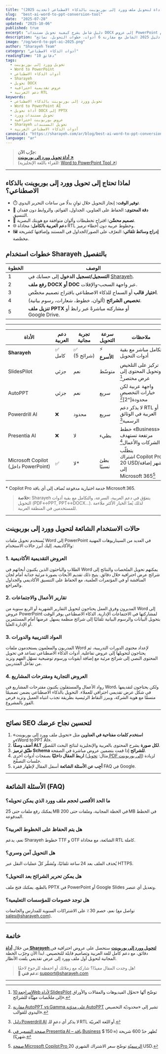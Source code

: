 ```yaml
---
title: "أفضل أداة لتحويل ملف وورد إلى بوربوينت بالذكاء الاصطناعي (تحديث 2025)"
slug:  "best-ai-word-to-ppt-conversion-tool"
date:  "2025-07-28"
updated: "2025-10-06"
published: true
excerpt: "دليل شامل يشرح كيفية تحويل مستندات DOCX إلى عروض PowerPoint احترافية خلال ثوانٍ باستخدام Sharayeh، مع مقارنة بأشهر البدائل وإجابات لأكثر الأسئلة شيوعًا."
description: "اكتشف أفضل أداة لتحويل وورد إلى بوربوينت بالذكاء الاصطناعي. دليل 2025 الشامل مع مقارنة 6 أدوات، خطوات التحويل، نصائح SEO، والأسئلة الشائعة. دعم كامل للعربية RTL."
image: "/og/word-to-ppt-ai-2025.png"
author: "Sharayeh Team"
category: "أدوات الذكاء الاصطناعي"
readingTime: "10 دقائق"
tags:
  - تحويل وورد إلى بوربوينت
  - Word to PowerPoint
  - أدوات الذكاء الاصطناعي
  - Sharayeh
  - تحويل DOCX
  - عروض تقديمية احترافية
  - دعم العربية RTL
keywords:
  - تحويل وورد إلى بوربوينت بالذكاء الاصطناعي
  - Word to PowerPoint AI
  - أداة تحويل DOCX إلى PPTX
  - تحويل مستندات وورد
  - عروض بوربوينت احترافية
  - Sharayeh تحويل المستندات
  - أدوات الذكاء الاصطناعي العربية
canonical: "https://sharayeh.com/ar/blog/best-ai-word-to-ppt-conversion-tool"
language: "ar"
---
```


<script type="application/ld+json">
{
  "@context": "https://schema.org",
  "@graph": [
    {
      "@type": "Article",
      "@id": "https://sharayeh.com/ar/blog/best-ai-word-to-ppt-conversion-tool#article",
      "headline": "أفضل أداة لتحويل ملف وورد إلى بوربوينت بالذكاء الاصطناعي (تحديث 2025)",
      "description": "اكتشف أفضل أداة لتحويل وورد إلى بوربوينت بالذكاء الاصطناعي. دليل 2025 الشامل مع مقارنة 6 أدوات، خطوات التحويل، نصائح SEO، والأسئلة الشائعة.",
      "image": {
        "@type": "ImageObject",
        "url": "https://sharayeh.com/og/word-to-ppt-ai-2025.png",
        "width": 1200,
        "height": 630
      },
      "author": {
        "@type": "Organization",
        "name": "Sharayeh",
        "url": "https://sharayeh.com"
      },
      "publisher": {
        "@type": "Organization",
        "name": "Sharayeh",
        "logo": {
          "@type": "ImageObject",
          "url": "https://sharayeh.com/logo.svg",
          "width": 200,
          "height": 60
        }
      },
      "datePublished": "2025-07-28T10:00:00+03:00",
      "dateModified": "2025-10-06T14:30:00+03:00",
      "inLanguage": "ar-SA",
      "mainEntityOfPage": {
        "@type": "WebPage",
        "@id": "https://sharayeh.com/ar/blog/best-ai-word-to-ppt-conversion-tool"
      },
      "keywords": "تحويل وورد إلى بوربوينت بالذكاء الاصطناعي, Word to PowerPoint AI, أداة تحويل DOCX, عروض بوربوينت احترافية, دعم العربية RTL",
      "articleSection": "أدوات الذكاء الاصطناعي",
      "wordCount": 1550
    },
    {
      "@type": "BreadcrumbList",
      "@id": "https://sharayeh.com/ar/blog/best-ai-word-to-ppt-conversion-tool#breadcrumb",
      "itemListElement": [
        {
          "@type": "ListItem",
          "position": 1,
          "name": "الرئيسية",
          "item": "https://sharayeh.com/ar"
        },
        {
          "@type": "ListItem",
          "position": 2,
          "name": "المدونة",
          "item": "https://sharayeh.com/ar/blog"
        },
        {
          "@type": "ListItem",
          "position": 3,
          "name": "أفضل أداة تحويل وورد إلى بوربوينت بالذكاء الاصطناعي",
          "item": "https://sharayeh.com/ar/blog/best-ai-word-to-ppt-conversion-tool"
        }
      ]
    },
    {
      "@type": "FAQPage",
      "@id": "https://sharayeh.com/ar/blog/best-ai-word-to-ppt-conversion-tool#faq",
      "mainEntity": [
        {
          "@type": "Question",
          "name": "ما الحد الأقصى لحجم ملف وورد الذي يمكن تحويله؟",
          "acceptedAnswer": {
            "@type": "Answer",
            "text": "يمكنك رفع ملفات حتى 25 MB في الخطة المجانية، وملفات حتى 200 MB في الخطط المدفوعة."
          }
        },
        {
          "@type": "Question",
          "name": "هل يتم الحفاظ على الخطوط العربية؟",
          "acceptedAnswer": {
            "@type": "Answer",
            "text": "نعم، يدعم Sharayeh خطوط TTF و OTF الشائعة، مع محاذاة RTL كاملة."
          }
        },
        {
          "@type": "Question",
          "name": "هل التحويل آمن وسري؟",
          "acceptedAnswer": {
            "@type": "Answer",
            "text": "يُحذف الملف بعد 24 ساعة تلقائيًا، وتُشفَّر كلّ عمليات النقل عبر HTTPS."
          }
        },
        {
          "@type": "Question",
          "name": "هل يمكن تحرير الشرائح بعد التحويل؟",
          "acceptedAnswer": {
            "@type": "Answer",
            "text": "بالطبع، يمكنك فتح ملف PPTX في PowerPoint أو Google Slides وتعديل أي عنصر."
          }
        },
        {
          "@type": "Question",
          "name": "هل توجد خصومات للمؤسسات التعليمية؟",
          "acceptedAnswer": {
            "@type": "Answer",
            "text": "نعم، خصم 30 ٪ على الاشتراكات السنوية للمدارس والجامعات (تواصل مع sales@sharayeh.com)."
          }
        }
      ]
    },
    {
      "@type": "HowTo",
      "@id": "https://sharayeh.com/ar/blog/best-ai-word-to-ppt-conversion-tool#howto",
      "name": "كيفية تحويل وورد إلى بوربوينت باستخدام Sharayeh",
      "description": "خطوات بسيطة لتحويل مستندات Word إلى عروض PowerPoint احترافية",
      "totalTime": "PT3M",
      "step": [
        {
          "@type": "HowToStep",
          "position": 1,
          "name": "التسجيل",
          "text": "التسجيل أو تسجيل الدخول إلى حسابك في Sharayeh"
        },
        {
          "@type": "HowToStep",
          "position": 2,
          "name": "رفع الملف",
          "text": "رفع ملف DOCX أو DOC عبر واجهة السحب والإفلات"
        },
        {
          "@type": "HowToStep",
          "position": 3,
          "name": "اختيار القالب",
          "text": "اختيار قالب أو السماح للذكاء الاصطناعي باقتراح تصميم مخصّص"
        },
        {
          "@type": "HowToStep",
          "position": 4,
          "name": "التخصيص",
          "text": "تخصيص الشرائح (ألوان، خطوط، شعارات، رسوم بيانية)"
        },
        {
          "@type": "HowToStep",
          "position": 5,
          "name": "التنزيل",
          "text": "تنزيل ملف PPTX أو مشاركته مباشرةً عبر رابط أو Google Drive"
        }
      ]
    }
  ]
}
</script>

> **جرِّب الآن:**  
> **[أداة تحويل وورد إلى بوربوينت ↗](/ar/tools/word-to-powerpoint)**  
> (للقراء باللغة الإنجليزية: [Word to PowerPoint Tool ↗](/en/tools/word-to-powerpoint))

---

## لماذا تحتاج إلى تحويل وورد إلى بوربوينت بالذكاء الاصطناعي؟

<div class="grid md:grid-cols-2 gap-6 my-4">

- ⏱️ **توفير الوقت:** إنجاز التحويل خلال ثوانٍ بدلًا من ساعات التحرير اليدوي.  
- 🎯 **دقة المحتوى:** الحفاظ على العناوين، الجداول، القوائم، والروابط دون فقدان التنسيق.  
- 🎨 **تصميم محسَّن:** اقتراح تخطيطات وألوان متوافقة مع هويتك البصرية.  
- 🌐 **دعم العربية بالكامل:** محاذاة RTL وخطوط عربية دون أخطاء ترميز.  
- 🖼️ **إدراج وسائط تلقائي:** التعرّف على الصور/الجداول في المستند وإضافتها كشريحة مخصَّصة.

</div>

## خطوات استخدام Sharayeh بالتفصيل

| الخطوة | الوصف |
|-------|-------|
| 1 | **التسجيل/تسجيل الدخول** إلى حسابك في [Sharayeh](https://sharayeh.com). |
| 2 | **رفع ملف DOCX أو DOC** عبر واجهة السحب‑والإفلات. |
| 3 | **اختيار قالب** أو السماح للذكاء الاصطناعي باقتراح تصميم مخصَّص. |
| 4 | **تخصيص الشرائح** (ألوان، خطوط، شعارات، رسوم بيانية). |
| 5 | **تنزيل ملف PPTX** أو مشاركته مباشرةً عبر رابط أو Google Drive. |


---
| الأداة | دعم العربية | تجربة مجانية | سرعة التحويل | ملاحظات |
|-------|-------------|--------------|--------------|---------|
| **Sharayeh** | ✅ كامل | ✅ (5 شرائح) | ⚡ **الأسرع** | تكامل مباشر مع بقية أدوات التحويل |
| SlidesPilot | جزئي | نعم | متوسّط | تركيز على التلخيص وتحويل المحتوى إلى عرض مختصر[^1] |
| AutoPPT | جزئي | نعم | سريع | واجهة عربية لكن خيارات التخصيص محدودة[^2][^3] |
| Powerdrill AI | ❌ | محدود | سريع | لا يذكر دعم RTL أو العربية في الوثائق الرسمية[^4] |
| Presentia AI | ❌ | لا | بطيء | خطط «Business» مرتفعة تستهدف الشركات والأعمال[^5] |
| Microsoft Copilot (داخل PowerPoint) | ✅‎ | لا* | بطئ نسبيًا | يتطلّب اشتراك Copilot Pro ‎20 USD/شهر إضافة إلى Microsoft 365[^6] |

\* Copilot Pro خدمة اختيارية مدفوعة تُضاف إلى أي باقة Microsoft 365.

[^1]: [مراجعة 10Web لأداة SlidesPilot](https://10web.io/ai-tools/slidespilot/) توضّح أنّها «تحوِّل الفيديوهات والمقالات والأوراق إلى ملخّصات مهيَّأة للشرائح».

[^3]: [مقارنة AutoPPT vs Gamma على مدوّنة AutoPPT](https://autoppt.com/blog/gamma-alternative-autoppt-vs-gamma/) تشير إلى «محدوديّة التخصيص اليدوي للقوالب».

[^4]: [دليل Powerdrill AI](https://docs.powerdrill.ai/get-started/introduction) لا يذكر أي دعمٍ للـ RTL أو اللغة العربيّة.

[^5]: [صفحة التسعير في Presentia AI – باقة Business](https://www.presentia.ai/) تُظهر حدّ 600 شريحة (≈ 150 $ شهريًا).

[^6]: [صفحة Microsoft Copilot Pro الرسميّة](https://www.microsoft.com/en-us/store/b/copilotpro) توضّح سعر الاشتراك الشهري 20 USD.


> **خلاصة:** Sharayeh يتفوّق في دعم العربية، السرعة، والتكامل مع بقية أدوات التحويل (PDF↔PPT, PPT↔DOCX…). لذلك يُعدّ الخيار الأكثر ملاءمة للمستخدمين في المنطقة العربية.

---

## حالات الاستخدام الشائعة لتحويل وورد إلى بوربوينت

يُستخدم تحويل ملفات Word إلى PowerPoint في العديد من السيناريوهات المهنية والأكاديمية. إليك أبرز حالات الاستخدام:

### 1. العروض التقديمية الأكاديمية
الطلاب والباحثون الذين يكتبون أبحاثهم في Word يمكنهم تحويل الملخصات والنتائج إلى شرائح عرض احترافية خلال دقائق. يتيح ذلك تقديم الأبحاث بصورة مرئية جذابة أمام لجان المناقشة أو في المؤتمرات العلمية، مع الحفاظ على التنسيق الأكاديمي والجداول والمراجع.

### 2. تقارير الأعمال والاجتماعات
المديرون وفرق العمل يحتاجون لتحويل التقارير الشهرية أو الربع سنوية من Word إلى عروض PowerPoint لمشاركتها في الاجتماعات الإدارية. الذكاء الاصطناعي يوفر الوقت بتحويل البيانات والرسوم البيانية تلقائيًا إلى شرائح منظمة يسهل عرضها أمام المستثمرين أو الإدارة العليا.

### 3. المواد التدريبية والدورات
المدربون والمعلمون يستخدمون ملفات Word لإعداد محتوى الدورات التدريبية، ثم يحتاجون لتحويلها إلى عروض تفاعلية. أدوات الذكاء الاصطناعي تساعد في تحويل المحتوى النصي إلى شرائح مرئية مع إضافة أيقونات ورسوم توضيحية تسهّل الفهم وتزيد من تفاعل المتدربين.

### 4. العروض التجارية ومقترحات المشاريع
رواد الأعمال والمستقلون يكتبون مقترحات المشاريع في Word، ولكن يحتاجون لتقديمها في شكل عرض تقديمي احترافي للعملاء. التحويل بالذكاء الاصطناعي يضمن تصميمًا متسقًا مع هوية الشركة، ويبرز النقاط الرئيسية بطريقة تجذب انتباه العميل وتزيد فرص الفوز بالمشروع.

---

## نصائح SEO لتحسين نجاح عرضك

1. **استخدم كلمات مفتاحية في العناوين** مثل «تحويل ملف وورد إلى بوربوينت» و«Word to PPT AI».  
2. **أضف وصفًا ALT لكل صورة** يشرح المحتوى بالعربية والإنجليزية لنتائج البحث المُصوَّر.  
3. **طبّق ترميز Schema للشرائح** إذا قمت بتضمين عروض مباشرة في الصفحة.  
4. **اربط المقال داخليًا** بصفحات أدوات أخرى (مثال: [تحويل PDF إلى بوربوينت](/ar/tools/pdf-to-powerpoint)) لزيادة جلسات التصفّح.  
5. **أجِب عن الأسئلة الشائعة** أسفل المقال لإظهار فقرة FAQ في Google.

---

## الأسئلة الشائعة (FAQ)

### ما الحد الأقصى لحجم ملف وورد الذي يمكن تحويله؟

يمكنك رفع ملفات حتى 25 MB في الخطة المجانية، وملفات حتى 200 MB في الخطط المدفوعة.

### هل يتم الحفاظ على الخطوط العربية؟

نعم، يدعم Sharayeh خطوط TTF و OTF الشائعة، مع محاذاة RTL كاملة.

### هل التحويل آمن وسري؟

يُحذف الملف بعد 24 ساعة تلقائيًا، وتُشفَّر كلّ عمليات النقل عبر HTTPS.

### هل يمكن تحرير الشرائح بعد التحويل؟

بالطبع، يمكنك فتح ملف PPTX في PowerPoint أو Google Slides وتعديل أي عنصر.

### هل توجد خصومات للمؤسسات التعليمية؟

نعم، خصم 30 ٪ على الاشتراكات السنوية للمدارس والجامعات (تواصل مع sales@sharayeh.com).

---

## خاتمة

من خلال **[أداة Sharayeh لتحويل وورد إلى بوربوينت](/ar/tools/word-to-powerpoint)** ستحصل على عروض احترافية في دقائق، مع دعم كامل للغة العربية وتصاميم قابلة للتخصيص. ابدأ الآن وجرّب الخطة المجانية لتحويل أول ملف وورد إلى عرض تقديمي يلفت الأنظار.

> هل وجدت المقال مفيدًا؟ شاركه مع زملائك أو احفظه للرجوع لاحقًا!  
> **📧 دعم فني:** [support@sharayeh.com](mailto:support@sharayeh.com)

---

